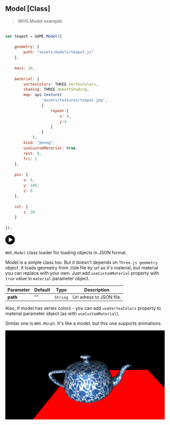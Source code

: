 <h2 class="ws" id="model">Model [Class]</h2>

> WHS.Model example:

```javascript

var teapot = GAME.Model({

    geometry: {
        path: "assets/models/teapot.js"
    },

    mass: 10,

    material: {
        vertexColors: THREE.VertexColors,
        shading: THREE.SmoothShading,
        map: api.texture(
        		'assets/textures/teapot.jpg', 
        		{
        			repeat:{
        				x: 4, 
        				y:4
        			}
        		}
        	),
        kind: "phong",
        useCustomMaterial: true,
        rest: 0,
        fri: 1
    },

    pos: {
        x: 0,
        y: 100,
        z: 0
    },

    rot: {
        z: 30
    }

});

```

<div id="model_ex" class="example output">
    <div class="splash" onclick="Model_example.start()">
        <img src="images/play.png" width="30" height="30">
    </div>
    <div class="actions">
        <i class="fa fa-pause"></i>
        <i class="fa fa-repeat" onclick="reset_mesh(model);  model._pos.set(0, 100, 0);"></i>
    </div>
</div>

`WHS.Model` class loader for loading objects in JSON format.

Model is a simple class too. But it doesn't depends on `Three.js geometry` object. It loads geometry from `JSON` file by url as it's material, but material you can replace with your own. Just add `useCustomMaterial` property with `true` value in `material` parameter object.

Parameter      |       Default        | Type               | Description |
-------------- | -------------------- | ------------------ | ----------- |
**path**       | ""                   | `String`           | Url adress to JSON file.

Also, if model has vertex colors - you can add `useVertexColors` property to material parameter object (as with `useCustomMaterial`).

Similar one is `WHS.Morph`. It's like a model, but this one supports animations.

<img src="images/shapes/model.png">
